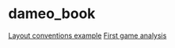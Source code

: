 # dameo_book
[Layout conventions example](../01-LayoutConventionsExample/LayoutConventionsExample.html)
[First game analysis](../02-APTournament4-kirin-oleg_topol/APTournament4-kirin-oleg_topol.html)

